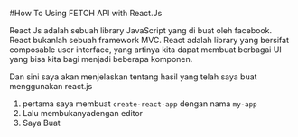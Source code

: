 #How To Using FETCH API with React.Js

React Js adalah sebuah library JavaScript yang di buat oleh facebook. React bukanlah sebuah framework MVC. React adalah library yang bersifat composable user interface, yang artinya kita dapat membuat berbagai UI yang bisa kita bagi menjadi beberapa komponen.

Dan sini saya akan menjelaskan tentang hasil yang telah saya buat menggunakan react.js

1. pertama saya membuat `create-react-app` dengan nama `my-app` 
2. Lalu membukanyadengan editor
3. Saya Buat 
